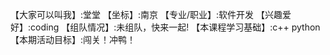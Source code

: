 【大家可以叫我】:堂堂
【坐标】:南京
【专业/职业】:软件开发
【兴趣爱好】:coding
【组队情况】:未组队，快来一起!
【本课程学习基础】:c++ python
【本期活动目标】:闯关！冲鸭！
